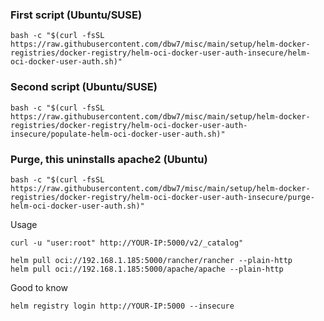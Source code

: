 ### First script (Ubuntu/SUSE)
```
bash -c "$(curl -fsSL https://raw.githubusercontent.com/dbw7/misc/main/setup/helm-docker-registries/docker-registry/helm-oci-docker-user-auth-insecure/helm-oci-docker-user-auth.sh)"
```
### Second script (Ubuntu/SUSE)
```
bash -c "$(curl -fsSL https://raw.githubusercontent.com/dbw7/misc/main/setup/helm-docker-registries/docker-registry/helm-oci-docker-user-auth-insecure/populate-helm-oci-docker-user-auth.sh)"
```
### Purge, this uninstalls apache2 (Ubuntu)
```
bash -c "$(curl -fsSL https://raw.githubusercontent.com/dbw7/misc/main/setup/helm-docker-registries/docker-registry/helm-oci-docker-user-auth-insecure/purge-helm-oci-docker-user-auth.sh)"
```

Usage
```
curl -u "user:root" http://YOUR-IP:5000/v2/_catalog"

helm pull oci://192.168.1.185:5000/rancher/rancher --plain-http
helm pull oci://192.168.1.185:5000/apache/apache --plain-http
```

Good to know
```
helm registry login http://YOUR-IP:5000 --insecure
```